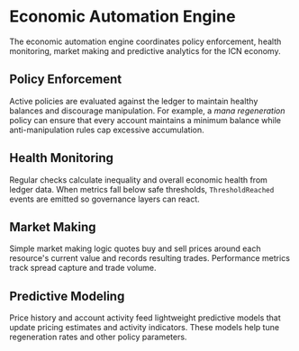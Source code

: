 # Economic Automation Engine

The economic automation engine coordinates policy enforcement, health monitoring, market making and predictive analytics for the ICN economy.

## Policy Enforcement

Active policies are evaluated against the ledger to maintain healthy balances and discourage manipulation. For example, a *mana regeneration* policy can ensure that every account maintains a minimum balance while anti-manipulation rules cap excessive accumulation.

## Health Monitoring

Regular checks calculate inequality and overall economic health from ledger data. When metrics fall below safe thresholds, `ThresholdReached` events are emitted so governance layers can react.

## Market Making

Simple market making logic quotes buy and sell prices around each resource's current value and records resulting trades. Performance metrics track spread capture and trade volume.

## Predictive Modeling

Price history and account activity feed lightweight predictive models that update pricing estimates and activity indicators. These models help tune regeneration rates and other policy parameters.

